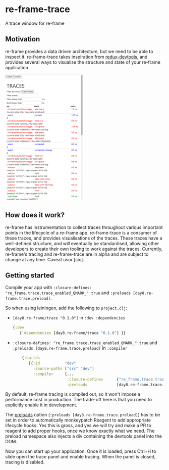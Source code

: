 # re-frame-trace

A trace window for re-frame

## Motivation

re-frame provides a data driven architecture, but we need to be able to inspect it. re-frame-trace takes inspiration from [redux-devtools](https://github.com/gaearon/redux-devtools), and provides several ways to visualise the structure and state of your re-frame application.

<img src="docs/images/trace-window.png" height="400px">

## How does it work?

re-frame has instrumentation to collect traces throughout various important points in the lifecycle of a re-frame app. re-frame-trace is a consumer of these traces, and provides visualisations of the traces. These traces have a well-defined structure, and will eventually be standardised, allowing other developers to create their own tooling to work against the traces. Currently, re-frame's tracing and re-frame-trace are in alpha and are subject to change at any time. Caveat usor [sic].

## Getting started

Compile your app with `:closure-defines: "re_frame.trace.trace_enabled_QMARK_" true` and `:preloads [day8.re-frame.trace.preload]`.

So when using leiningen, add the following to `project.clj`:

- `[day8.re-frame/trace "0.1.0"]` in `:dev :dependencies`

    ```cljs
    {:dev
       {:dependencies [day8.re-frame/trace "0.1.0"] }}
    ```
- `:closure-defines: "re_frame.trace.trace_enabled_QMARK_" true` and `:preloads [day8.re-frame.trace.preload]` in `:compiler`

    ```cljs
        {:builds
           [{:id           "dev"
             :source-paths ["src" "dev"]
             :compiler     {...
                            :closure-defines      {"re_frame.trace.trace_enabled_QMARK_" true}
                            :preloads             [day8.re-frame.trace.preload]}}]}
    ```

By default, re-frame tracing is compiled out, so it won't impose a performance cost in production. The trade-off here is that you need to explicitly enable it in development.

The [preloads](https://github.com/clojure/clojurescript/wiki/Compiler-Options#preloads) option (`:preloads [day8.re-frame.trace.preload]`) has to be set in order to automatically monkeypatch Reagent to add appropriate lifecycle hooks. Yes this is gross, and yes we will try and make a PR to reagent to add proper hooks, once we know exactly what we need. The preload namespace also injects a div containing the devtools panel into the DOM.

Now you can start up your application. Once it is loaded, press Ctrl+H to slide open the trace panel and enable tracing. When the panel is closed, tracing is disabled.
